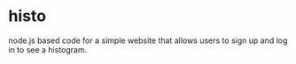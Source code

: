 # histo

node.js based code for a simple website that allows users to sign up and log in to see a histogram.
